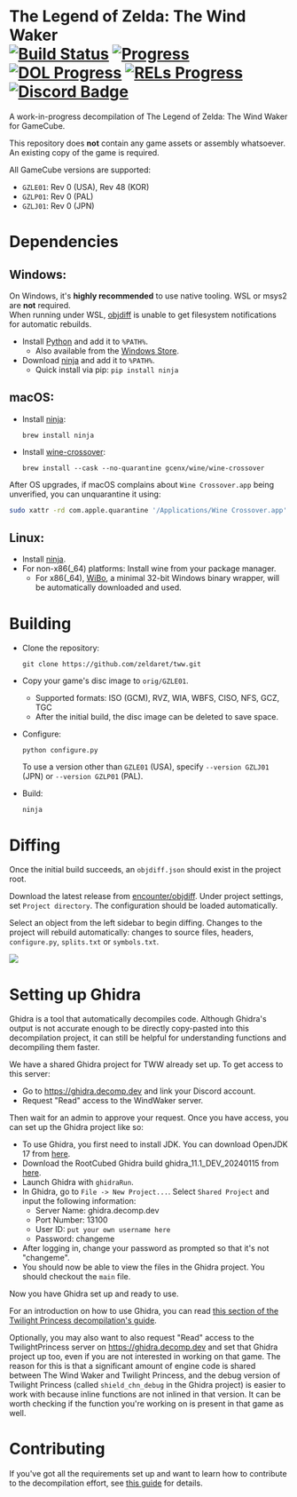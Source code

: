 The Legend of Zelda: The Wind Waker  
[![Build Status]][actions] [![Progress]][progress site] [![DOL Progress]][progress site] [![RELs Progress]][progress site] [![Discord Badge]][discord]
=============

[Build Status]: https://github.com/zeldaret/tww/actions/workflows/build.yml/badge.svg
[actions]: https://github.com/zeldaret/tww/actions/workflows/build.yml
[Progress]: https://decomp.dev/zeldaret/tww.svg?mode=shield&measure=code&label=Code&category=all
[DOL Progress]: https://decomp.dev/zeldaret/tww.svg?mode=shield&measure=code&label=DOL&category=dol
[RELs Progress]: https://decomp.dev/zeldaret/tww.svg?mode=shield&measure=code&label=RELs&category=modules
[progress site]: https://zeldaret.github.io/tww/
[Discord Badge]: https://img.shields.io/discord/688807550715560050?color=%237289DA&logo=discord&logoColor=%23FFFFFF
[discord]: https://discord.com/invite/DqwyCBYKqf/

A work-in-progress decompilation of The Legend of Zelda: The Wind Waker for GameCube.

This repository does **not** contain any game assets or assembly whatsoever. An existing copy of the game is required.

All GameCube versions are supported:

- `GZLE01`: Rev 0 (USA), Rev 48 (KOR)
- `GZLP01`: Rev 0 (PAL)
- `GZLJ01`: Rev 0 (JPN)

Dependencies
============

Windows:
--------

On Windows, it's **highly recommended** to use native tooling. WSL or msys2 are **not** required.  
When running under WSL, [objdiff](#diffing) is unable to get filesystem notifications for automatic rebuilds.

- Install [Python](https://www.python.org/downloads/) and add it to `%PATH%`.
  - Also available from the [Windows Store](https://apps.microsoft.com/store/detail/python-311/9NRWMJP3717K).
- Download [ninja](https://github.com/ninja-build/ninja/releases) and add it to `%PATH%`.
  - Quick install via pip: `pip install ninja`

macOS:
------
- Install [ninja](https://github.com/ninja-build/ninja/wiki/Pre-built-Ninja-packages):
  ```
  brew install ninja
  ```
- Install [wine-crossover](https://github.com/Gcenx/homebrew-wine):
  ```
  brew install --cask --no-quarantine gcenx/wine/wine-crossover
  ```

After OS upgrades, if macOS complains about `Wine Crossover.app` being unverified, you can unquarantine it using:
```sh
sudo xattr -rd com.apple.quarantine '/Applications/Wine Crossover.app'
```

Linux:
------
- Install [ninja](https://github.com/ninja-build/ninja/wiki/Pre-built-Ninja-packages).
- For non-x86(_64) platforms: Install wine from your package manager.
  - For x86(_64), [WiBo](https://github.com/decompals/WiBo), a minimal 32-bit Windows binary wrapper, will be automatically downloaded and used.

Building
========

- Clone the repository:
  ```
  git clone https://github.com/zeldaret/tww.git
  ```

- Copy your game's disc image to `orig/GZLE01`.
  - Supported formats: ISO (GCM), RVZ, WIA, WBFS, CISO, NFS, GCZ, TGC
  - After the initial build, the disc image can be deleted to save space.

- Configure:
  ```
  python configure.py
  ```
  To use a version other than `GZLE01` (USA), specify `--version GZLJ01` (JPN) or `--version GZLP01` (PAL).

- Build:
  ```
  ninja
  ```

Diffing
=======

Once the initial build succeeds, an `objdiff.json` should exist in the project root. 

Download the latest release from [encounter/objdiff](https://github.com/encounter/objdiff). Under project settings, set `Project directory`. The configuration should be loaded automatically. 

Select an object from the left sidebar to begin diffing. Changes to the project will rebuild automatically: changes to source files, headers, `configure.py`, `splits.txt` or `symbols.txt`.

![](assets/objdiff.png)

Setting up Ghidra
=================

Ghidra is a tool that automatically decompiles code. Although Ghidra's output is not accurate enough to be directly copy-pasted into this decompilation project, it can still be helpful for understanding functions and decompiling them faster.

We have a shared Ghidra project for TWW already set up. To get access to this server:

* Go to https://ghidra.decomp.dev and link your Discord account.
* Request "Read" access to the WindWaker server.

Then wait for an admin to approve your request. Once you have access, you can set up the Ghidra project like so:

* To use Ghidra, you first need to install JDK. You can download OpenJDK 17 from [here](https://adoptium.net/temurin/releases/).
* Download the RootCubed Ghidra build ghidra_11.1_DEV_20240115 from [here](https://rootcubed.dev/ghidra_builds/).
* Launch Ghidra with `ghidraRun`.
* In Ghidra, go to `File -> New Project...`. Select `Shared Project` and input the following information:
    * Server Name: ghidra.decomp.dev
    * Port Number: 13100
    * User ID: `put your own username here`
    * Password: changeme
* After logging in, change your password as prompted so that it's not "changeme".
* You should now be able to view the files in the Ghidra project. You should checkout the `main` file.

Now you have Ghidra set up and ready to use.

For an introduction on how to use Ghidra, you can read [this section of the Twilight Princess decompilation's guide](https://zsrtp.link/contribute/decompiler-setup#using-ghidra).

Optionally, you may also want to also request "Read" access to the TwilightPrincess server on https://ghidra.decomp.dev and set that Ghidra project up too, even if you are not interested in working on that game. The reason for this is that a significant amount of engine code is shared between The Wind Waker and Twilight Princess, and the debug version of Twilight Princess (called `shield_chn_debug` in the Ghidra project) is easier to work with because inline functions are not inlined in that version. It can be worth checking if the function you're working on is present in that game as well.

Contributing
=======

If you've got all the requirements set up and want to learn how to contribute to the decompilation effort, see [this guide](/docs/decompiling.md) for details.
